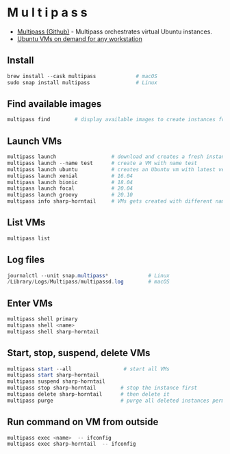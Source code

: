 # M u l t i p a s s

- [Multipass (Github)](https://github.com/canonical/multipass) - Multipass orchestrates virtual Ubuntu instances.
- [Ubuntu VMs on demand for any workstation](https://multipass.run)

## Install
````powershell
brew install --cask multipass             # macOS
sudo snap install multipass               # Linux

````
## Find available images
````powershell
multipass find        # display available images to create instances from
````
## Launch VMs
````powershell
multipass launch                  # download and creates a fresh instance of the current Ubuntu named 'primary'
multipass launch --name test      # create a VM with name test
multipass launch ubuntu           # creates an Ubuntu vm with latest version
multipass launch xenial           # 16.04
multipass launch bionic           # 18.04
multipass launch focal            # 20.04
multipass launch groovy           # 20.10
multipass info sharp-horntail     # VMs gets created with different names
````
## List VMs
````powershell
multipass list
````

## Log files
````powershell
journalctl --unit snap.multipass*             # Linux
/Library/Logs/Multipass/multipassd.log        # macOS
````

## Enter VMs
````powershell
multipass shell primary
multipass shell <name>
multipass shell sharp-horntail
````

## Start, stop, suspend, delete VMs
````powershell
multipass start --all                 # start all VMs
multipass start sharp-horntail
multipass suspend sharp-horntail
multipass stop sharp-horntail        # stop the instance first
multipass delete sharp-horntail      # then delete it
multipass purge                      # purge all deleted instances permanently
````

## Run command on VM from outside
````powershell
multipass exec <name>  -- ifconfig
multipass exec sharp-horntail  -- ifconfig
````
